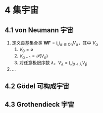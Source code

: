 # 4 集宇宙

## 4.1 von Neumann 宇宙
1. 定义良基集合类 $\mathbf{WF} = {\displaystyle \bigcup_{\alpha \in \mathrm{On}} V_{\alpha}}$，其中 $V_{\alpha}$
    1. $V_{0}=\varnothing$
    2. $V_{\alpha+1}=\mathcal{P}\left(V_{\alpha}\right)$
    3. 对任意极限序数 $\lambda$，$V_{\lambda}={\displaystyle \bigcup_{\beta<\lambda} V_{\beta}}$
2. ...

## 4.2 Gödel 可构成宇宙

## 4.3 Grothendieck 宇宙
